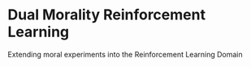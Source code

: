 # Dual Morality Reinforcement Learning

Extending moral experiments into the Reinforcement Learning Domain
